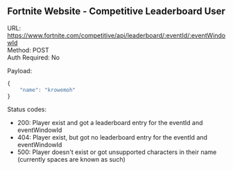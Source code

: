 ## Fortnite Website - Competitive Leaderboard User

URL: https://www.fortnite.com/competitive/api/leaderboard/:eventId/:eventWindowId \
Method: POST \
Auth Required: No

Payload:

```js
{
    "name": "krowemoh"
}
```
Status codes:
- 200: Player exist and got a leaderboard entry for the eventId and eventWindowId
- 404: Player exist, but got no leaderboard entry for the eventId and eventWindowId
- 500: Player doesn't exist or got unsupported characters in their name (currently spaces are known as such)
